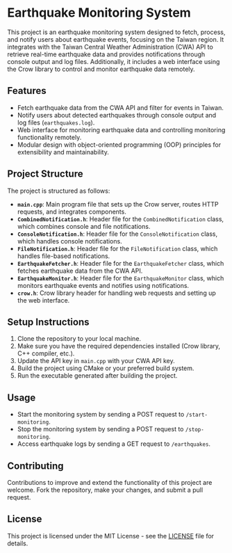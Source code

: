 

# Earthquake Monitoring System

This project is an earthquake monitoring system designed to fetch, process, and notify users about earthquake events, focusing on the Taiwan region. It integrates with the Taiwan Central Weather Administration (CWA) API to retrieve real-time earthquake data and provides notifications through console output and log files. Additionally, it includes a web interface using the Crow library to control and monitor earthquake data remotely.

## Features

- Fetch earthquake data from the CWA API and filter for events in Taiwan.
- Notify users about detected earthquakes through console output and log files (`earthquakes.log`).
- Web interface for monitoring earthquake data and controlling monitoring functionality remotely.
- Modular design with object-oriented programming (OOP) principles for extensibility and maintainability.

## Project Structure

The project is structured as follows:

- **`main.cpp`**: Main program file that sets up the Crow server, routes HTTP requests, and integrates components.
- **`CombinedNotification.h`**: Header file for the `CombinedNotification` class, which combines console and file notifications.
- **`ConsoleNotification.h`**: Header file for the `ConsoleNotification` class, which handles console notifications.
- **`FileNotification.h`**: Header file for the `FileNotification` class, which handles file-based notifications.
- **`EarthquakeFetcher.h`**: Header file for the `EarthquakeFetcher` class, which fetches earthquake data from the CWA API.
- **`EarthquakeMonitor.h`**: Header file for the `EarthquakeMonitor` class, which monitors earthquake events and notifies using notifications.
- **`crow.h`**: Crow library header for handling web requests and setting up the web interface.

## Setup Instructions

1. Clone the repository to your local machine.
2. Make sure you have the required dependencies installed (Crow library, C++ compiler, etc.).
3. Update the API key in `main.cpp` with your CWA API key.
4. Build the project using CMake or your preferred build system.
5. Run the executable generated after building the project.

## Usage

- Start the monitoring system by sending a POST request to `/start-monitoring`.
- Stop the monitoring system by sending a POST request to `/stop-monitoring`.
- Access earthquake logs by sending a GET request to `/earthquakes`.

## Contributing

Contributions to improve and extend the functionality of this project are welcome. Fork the repository, make your changes, and submit a pull request.

## License

This project is licensed under the MIT License - see the [LICENSE](LICENSE) file for details.

